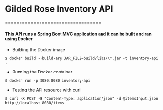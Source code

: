 
# Gilded Rose Inventory API
==================================

#### This API runs a Spring Boot MVC application and it can be built and ran using Docker

* Building the Docker image

```
$ docker build --build-arg JAR_FILE=build/libs/\*.jar -t inventory-api .
```

* Running the Docker container

```
$ docker run -p 8080:8080 inventory-api 
```

* Testing the API resource with curl

```
$ curl -X POST -H "Content-Type: application/json" -d @itemsInput.json http://localhost:8080/items
```